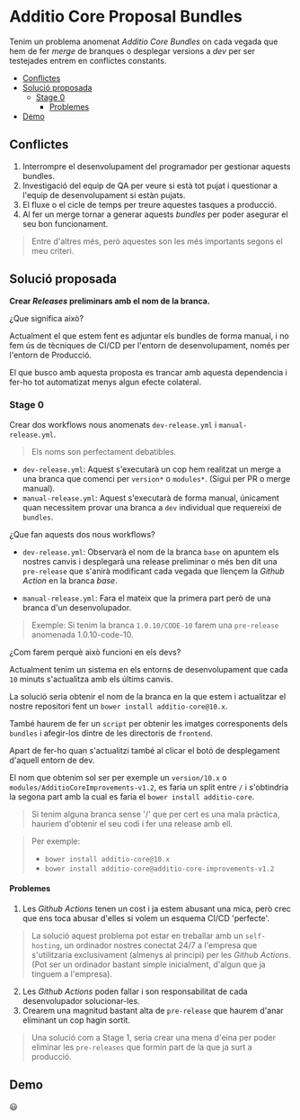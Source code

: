 # Additio Core Proposal Bundles

Tenim un problema anomenat _Additio Core Bundles_ on cada vegada que hem de fer _merge_ de branques o desplegar versions a _dev_ per ser testejades entrem en conflictes constants.

<!-- START doctoc generated TOC please keep comment here to allow auto update -->
<!-- DON'T EDIT THIS SECTION, INSTEAD RE-RUN doctoc TO UPDATE -->

- [Conflictes](#conflictes)
- [Solució proposada](#soluci%C3%B3-proposada)
  - [Stage 0](#stage-0)
    - [Problemes](#problemes)
- [Demo](#demo)

<!-- END doctoc generated TOC please keep comment here to allow auto update -->

## Conflictes

1. Interrompre el desenvolupament del programador per gestionar aquests bundles.
2. Investigació del equip de QA per veure si està tot pujat i questionar a l'equip de desenvolupament si estàn pujats.
3. El fluxe o el cicle de temps per treure aquestes tasques a producció.
4. Al fer un merge tornar a generar aquests _bundles_ per poder asegurar el seu bon funcionament.

> Entre d'altres més, però aquestes son les més importants segons el meu criteri.

## Solució proposada

**Crear _Releases_ preliminars amb el nom de la branca.**

¿Que significa això?

Actualment el que estem fent es adjuntar els bundles de forma manual, i no fem ús de tècniques de CI/CD per l'entorn de desenvolupament, només per l'entorn de Producció.

El que busco amb aquesta proposta es trancar amb aquesta dependencia i fer-ho tot automatizat menys algun efecte colateral.

### Stage 0

Crear dos workflows nous anomenats `dev-release.yml` i `manual-release.yml`.

> Els noms son perfectament debatibles.

- `dev-release.yml`: Aquest s'executarà un cop hem realitzat un merge a una branca que comenci per `version*` o `modules*`. (Sigui per PR o merge manual).
- `manual-release.yml`: Aquest s'executarà de forma manual, únicament quan necessitem provar una branca a `dev` individual que requereixi de `bundles`.

¿Que fan aquests dos nous workflows?

- `dev-release.yml`: Observarà el nom de la branca `base` on apuntem els nostres canvis i desplegarà una release preliminar o més ben dit una `pre-release` que s'anirà modificant cada vegada que llençem la _Github Action_ en la branca _base_.

- `manual-release.yml`: Fara el mateix que la primera part però de una branca d'un desenvolupador.

> Exemple: Si tenim la branca `1.0.10/CODE-10` farem una `pre-release` anomenada 1.0.10-code-10.

¿Com farem perquè això funcioni en els devs?

Actualment tenim un sistema en els entorns de desenvolupament que cada `10` minuts s'actualitza amb els últims canvis.

La solució seria obtenir el nom de la branca en la que estem i actualitzar el nostre repositori fent un `bower install additio-core@10.x`.

També haurem de fer un `script` per obtenir les imatges corresponents dels `bundles` i afegir-los dintre de les directoris de `frontend`.

Apart de fer-ho quan s'actualitzi també al clicar el botó de desplegament d'aquell entorn de dev.

El nom que obtenim sol ser per exemple un `version/10.x` o `modules/AdditioCoreImprovements-v1.2`, es faria un split entre `/` i s'obtindria la segona part amb la cual es faria el `bower install additio-core`.

> Si tenim alguna branca sense '/' que per cert es una mala pràctica, hauriem d'obtenir el seu codi i fer una release amb ell.

> Per exemple:
> - `bower install additio-core@10.x`
> - `bower install additio-core@additio-core-improvements-v1.2`

#### Problemes

1. Les _Github Actions_ tenen un cost i ja estem abusant una mica, però crec que ens toca abusar d'elles si volem un esquema CI/CD 'perfecte'.
> La solució aquest problema pot estar en treballar amb un `self-hosting`, un ordinador nostres conectat 24/7 a l'empresa que s'utilitzaria exclusivament (almenys al principi) per les _Github Actions_. (Pot ser un ordinador bastant simple inicialment, d'algun que ja tinguem a l'empresa).
2. Les _Github Actions_ poden fallar i son responsabilitat de cada desenvolupador solucionar-les.
3. Crearem una magnitud bastant alta de `pre-release` que haurem d'anar eliminant un cop hagin sortit.
> Una solució com a Stage 1, seria crear una mena d'eina per poder eliminar les `pre-releases` que formin part de la que ja surt a producció.

## Demo

:smiley: